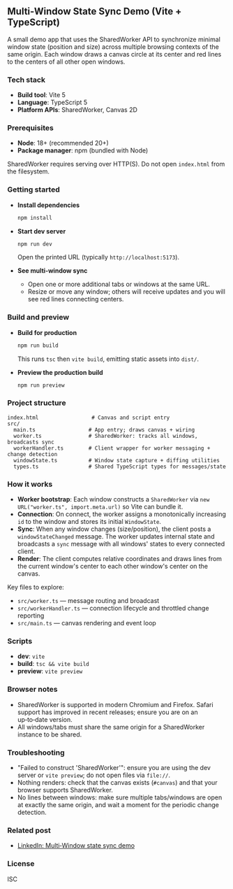 ## Multi‑Window State Sync Demo (Vite + TypeScript)

A small demo app that uses the SharedWorker API to synchronize minimal window state (position and size) across multiple browsing contexts of the same origin. Each window draws a canvas circle at its center and red lines to the centers of all other open windows.

### Tech stack

- **Build tool**: Vite 5
- **Language**: TypeScript 5
- **Platform APIs**: SharedWorker, Canvas 2D

### Prerequisites

- **Node**: 18+ (recommended 20+)
- **Package manager**: npm (bundled with Node)

SharedWorker requires serving over HTTP(S). Do not open `index.html` from the filesystem.

### Getting started

- **Install dependencies**

  ```bash
  npm install
  ```

- **Start dev server**

  ```bash
  npm run dev
  ```

  Open the printed URL (typically `http://localhost:5173`).

- **See multi‑window sync**
  - Open one or more additional tabs or windows at the same URL.
  - Resize or move any window; others will receive updates and you will see red lines connecting centers.

### Build and preview

- **Build for production**

  ```bash
  npm run build
  ```

  This runs `tsc` then `vite build`, emitting static assets into `dist/`.

- **Preview the production build**

  ```bash
  npm run preview
  ```

### Project structure

```
index.html                 # Canvas and script entry
src/
  main.ts                 # App entry; draws canvas + wiring
  worker.ts               # SharedWorker: tracks all windows, broadcasts sync
  workerHandler.ts        # Client wrapper for worker messaging + change detection
  windowState.ts          # Window state capture + diffing utilities
  types.ts                # Shared TypeScript types for messages/state
```

### How it works

- **Worker bootstrap**: Each window constructs a `SharedWorker` via `new URL("worker.ts", import.meta.url)` so Vite can bundle it.
- **Connection**: On connect, the worker assigns a monotonically increasing `id` to the window and stores its initial `WindowState`.
- **Sync**: When any window changes (size/position), the client posts a `windowStateChanged` message. The worker updates internal state and broadcasts a `sync` message with all windows' states to every connected client.
- **Render**: The client computes relative coordinates and draws lines from the current window's center to each other window's center on the canvas.

Key files to explore:

- `src/worker.ts` — message routing and broadcast
- `src/workerHandler.ts` — connection lifecycle and throttled change reporting
- `src/main.ts` — canvas rendering and event loop

### Scripts

- **dev**: `vite`
- **build**: `tsc && vite build`
- **preview**: `vite preview`

### Browser notes

- SharedWorker is supported in modern Chromium and Firefox. Safari support has improved in recent releases; ensure you are on an up‑to‑date version.
- All windows/tabs must share the same origin for a SharedWorker instance to be shared.

### Troubleshooting

- "Failed to construct 'SharedWorker'": ensure you are using the dev server or `vite preview`; do not open files via `file://`.
- Nothing renders: check that the canvas exists (`#canvas`) and that your browser supports SharedWorker.
- No lines between windows: make sure multiple tabs/windows are open at exactly the same origin, and wait a moment for the periodic change detection.

### Related post

- [LinkedIn: Multi‑Window state sync demo](https://www.linkedin.com/feed/update/urn:li:activity:7171523027929645057/)

### License

ISC
